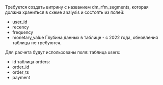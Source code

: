 Требуется создать витрину с названием dm_rfm_segments, которая должна храниться в схеме analysis и состоять из полей: 
- user_id
- recency
- frequency
- monetary_value
Глубина данных в таблице - с 2022 года, обновления таблицы не требуются.

Для расчета будут использованы поля: 
таблица users: 
- id
таблица orders:
- order_id
- order_ts
- payment